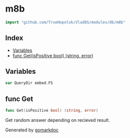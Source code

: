 <!-- Code generated by gomarkdoc. DO NOT EDIT -->

# m8b

```go
import "github.com/TrueHopolok/VladOS/modules/db/m8b"
```

## Index

- [Variables](<#variables>)
- [func Get\(isPositive bool\) \(string, error\)](<#Get>)


## Variables

<a name="QueryDir"></a>

```go
var QueryDir embed.FS
```

<a name="Get"></a>
## func Get

```go
func Get(isPositive bool) (string, error)
```

Get random answer depending on recieved result.

Generated by [gomarkdoc](<https://github.com/princjef/gomarkdoc>)
